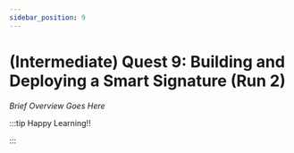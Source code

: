 ```yaml
---
sidebar_position: 9
---
```


# (Intermediate) Quest 9: Building and Deploying a Smart Signature (Run 2)

_Brief Overview Goes Here_

:::tip Happy Learning!!

<QuestButton text="Go To Quest" link="https://app.stackup.dev/quest_page/intermediate-quest-9-building-and-deploying-a-smart-signature-re-run" />

:::
